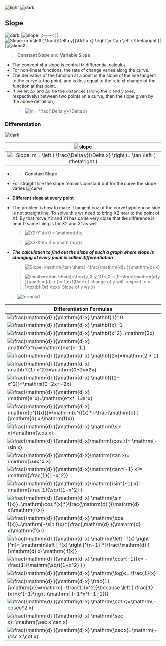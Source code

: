 ![light](https://user-images.githubusercontent.com/12748752/132402912-1a2a215e-de2f-4536-b28e-e75197136af9.png)
![dark](https://user-images.githubusercontent.com/12748752/132402918-976c6cc7-cc94-4267-9513-b3937504eb63.png)

## Slope
![dark](https://user-images.githubusercontent.com/12748752/132402918-976c6cc7-cc94-4267-9513-b3937504eb63.png)
|![slope](https://upload.wikimedia.org/wikipedia/commons/thumb/c/c1/Wiki_slope_in_2d.svg/330px-Wiki_slope_in_2d.svg.png)|
|:-----:|
|<img src="https://latex.codecogs.com/svg.image?Slope:&space;m&space;=&space;\left&space;(&space;\frac{\Delta&space;y}{\Delta&space;x}&space;\right&space;)=&space;\tan&space;\left&space;(&space;&space;\theta\right&space;)" title="Slope: m = \left ( \frac{\Delta y}{\Delta x} \right )= \tan \left ( \theta\right )" />|
|![slope2](https://upload.wikimedia.org/wikipedia/commons/2/2d/Tangent_function_animation.gif)|

> **Constant Slope** and **Variable Slope**

* The concept of a slope is central to differential calculus. 
* For non-linear functions, the rate of change varies along the curve.
*  The derivative of the function at a point is the slope of the line tangent to the curve at the point, and is thus equal to the rate of change of the function at that point.
* If we let Δx and Δy be the distances (along the x and y axes, respectively) between two points on a curve, then the slope given by the above definition,
  > <img src="https://latex.codecogs.com/svg.image?m&space;=&space;\frac{\Delta&space;y}{\Delta&space;x}" title="m = \frac{\Delta y}{\Delta x}" />




### Differentiation 
![dark](https://user-images.githubusercontent.com/12748752/132402918-976c6cc7-cc94-4267-9513-b3937504eb63.png)

|![slope](https://upload.wikimedia.org/wikipedia/commons/thumb/c/c1/Wiki_slope_in_2d.svg/330px-Wiki_slope_in_2d.svg.png)|
|:-----:|
|<img src="https://latex.codecogs.com/svg.image?Slope:&space;m&space;=&space;\left&space;(&space;\frac{\Delta&space;y}{\Delta&space;x}&space;\right&space;)=&space;\tan&space;\left&space;(&space;&space;\theta\right&space;)" title="Slope: m = \left ( \frac{\Delta y}{\Delta x} \right )= \tan \left ( \theta\right )" />|

* > **Constant Slope**

* For straight line the slope remains constant but for the curve the slope varies
![curve](https://user-images.githubusercontent.com/12748752/133707232-b1982112-d383-4662-82ed-9376cf42f0b0.png)
* **Different slope at every point**
* The problem is how to make it tangent coz of the curve hypotenuse side is not straight line, To solve this we need to bring X2 near to the point of X1. By that move Y2 and Y1 has came very close that the difference is near 0 same thing is for  X2 and X1  as well.

  > <img src="https://latex.codecogs.com/svg.image?Y2-Y1\to&space;0&space;=&space;\mathrm{d}y" title="Y2-Y1\to 0 = \mathrm{d}y" />
  
  > <img src="https://latex.codecogs.com/svg.image?X2-X1\to&space;0&space;=&space;\mathrm{d}x" title="X2-X1\to 0 = \mathrm{d}x" />

* _**The calculation to find out the slope of such a graph where slope is changing at every point is called Differentiation**_

  > <img src="https://latex.codecogs.com/svg.image?Slope=\mathrm{\tan&space;\theta}=\frac{\mathrm{d}y&space;}{\mathrm{d}&space;x}" title="Slope=\mathrm{\tan \theta}=\frac{\mathrm{d}y }{\mathrm{d} x}" />

  > <img src="https://latex.codecogs.com/svg.image?&space;\mathrm{\tan&space;\theta}=\frac{y_2-y_1}{x_2-x_1}=\frac{\mathrm{d}y&space;}{\mathrm{d}&space;x&space;}&space;=&space;&space;&space;\text{Rate&space;of&space;change&space;of&space;y&space;with&space;respect&space;to&space;x&space;}\textbf{Or}&space;\text{&space;Slope&space;of&space;y&space;v/s&space;x}" title=" \mathrm{\tan \theta}=\frac{y_2-y_1}{x_2-x_1}=\frac{\mathrm{d}y }{\mathrm{d} x } = \text{Rate of change of y with respect to x }\textbf{Or} \text{ Slope of y v/s x}" />

> ![formula1](https://cdn1.byjus.com/wp-content/uploads/2020/09/Differentiation-formulas.png)

| Differentiation Formulas |
|-----|
|<img src="https://latex.codecogs.com/svg.image?\frac{\mathrm{d}&space;}{\mathrm{d}&space;x}&space;\mathbf{1}=0" title="\frac{\mathrm{d} }{\mathrm{d} x} \mathbf{1}=0" />|
| <img src="https://latex.codecogs.com/svg.image?\frac{\mathrm{d}&space;}{\mathrm{d}&space;x}&space;\mathbf{x}=1" title="\frac{\mathrm{d} }{\mathrm{d} x} \mathbf{x}=1" />|
|<img src="https://latex.codecogs.com/svg.image?\frac{\mathrm{d}&space;}{\mathrm{d}&space;x}&space;\mathbf{x^2}=\mathrm{2x}" title="\frac{\mathrm{d} }{\mathrm{d} x} \mathbf{x^2}=\mathrm{2x}" />|
|<img src="https://latex.codecogs.com/svg.image?\frac{\mathrm{d}&space;}{\mathrm{d}&space;x}&space;\mathbf{x^n}=\mathrm{nx^{n-1}}" title="\frac{\mathrm{d} }{\mathrm{d} x} \mathbf{x^n}=\mathrm{nx^{n-1}}" />|
|<img src="https://latex.codecogs.com/svg.image?\frac{\mathrm{d}&space;}{\mathrm{d}&space;x}&space;\mathbf{2x}=\mathrm{2&space;*&space;1}&space;" title="\frac{\mathrm{d} }{\mathrm{d} x} \mathbf{2x}=\mathrm{2 * 1} " />|
|<img src="https://latex.codecogs.com/svg.image?\frac{\mathrm{d}&space;}{\mathrm{d}&space;x}&space;\mathbf{(1&plus;x^2)}=\mathrm{0&plus;2x=2x}&space;" title="\frac{\mathrm{d} }{\mathrm{d} x} \mathbf{(1+x^2)}=\mathrm{0+2x=2x} " />|
|<img src="https://latex.codecogs.com/svg.image?\frac{\mathrm{d}&space;}{\mathrm{d}&space;x}&space;\mathbf{(1-x^2)}=\mathrm{0-2x=-2x}&space;" title="\frac{\mathrm{d} }{\mathrm{d} x} \mathbf{(1-x^2)}=\mathrm{0-2x=-2x} " />|
|<img src="https://latex.codecogs.com/svg.image?\frac{\mathrm{d}&space;}{\mathrm{d}&space;x}&space;\mathrm{e^x}=\mathrm{e^x*&space;1=e^x}" title="\frac{\mathrm{d} }{\mathrm{d} x} \mathrm{e^x}=\mathrm{e^x* 1=e^x}" />|
|<img src="https://latex.codecogs.com/svg.image?\frac{\mathrm{d}&space;}{\mathrm{d}&space;x}&space;\mathrm{e^{f(x)}}=\mathrm{e^{f(x)*}}\frac{\mathrm{d}&space;}{\mathrm{d}&space;x}\mathrm{f(x)}" title="\frac{\mathrm{d} }{\mathrm{d} x} \mathrm{e^{f(x)}}=\mathrm{e^{f(x)*}}\frac{\mathrm{d} }{\mathrm{d} x}\mathrm{f(x)}" />|
|<img src="https://latex.codecogs.com/svg.image?\frac{\mathrm{d}&space;}{\mathrm{d}&space;x}&space;\mathrm{\sin&space;x}=\mathrm{\cos&space;x}" title="\frac{\mathrm{d} }{\mathrm{d} x} \mathrm{\sin x}=\mathrm{\cos x}" />|
|<img src="https://latex.codecogs.com/svg.image?\frac{\mathrm{d}&space;}{\mathrm{d}&space;x}\mathrm{\cos&space;x}=&space;\mathrm{-\sin&space;x}" title="\frac{\mathrm{d} }{\mathrm{d} x}\mathrm{\cos x}= \mathrm{-\sin x}" />|
|<img src="https://latex.codecogs.com/svg.image?\frac{\mathrm{d}&space;}{\mathrm{d}&space;x}\mathrm{\tan&space;x}=&space;\mathrm{\sec^2&space;x}" title="\frac{\mathrm{d} }{\mathrm{d} x}\mathrm{\tan x}= \mathrm{\sec^2 x}" />|
|<img src="https://latex.codecogs.com/svg.image?\frac{\mathrm{d}&space;}{\mathrm{d}&space;x}\mathrm{\tan^{-1}&space;x}=&space;\mathrm{\frac{1}{1&plus;x^2}}" title="\frac{\mathrm{d} }{\mathrm{d} x}\mathrm{\tan^{-1} x}= \mathrm{\frac{1}{1+x^2}}" />|
|<img src="https://latex.codecogs.com/svg.image?\frac{\mathrm{d}&space;}{\mathrm{d}&space;x}\mathrm{\sin^{-1}&space;x}=&space;\mathrm{\frac{1}{\sqrt{1&plus;x^2}&space;}}" title="\frac{\mathrm{d} }{\mathrm{d} x}\mathrm{\sin^{-1} x}= \mathrm{\frac{1}{\sqrt{1+x^2} }}" />|
|<img src="https://latex.codecogs.com/svg.image?\frac{\mathrm{d}&space;}{\mathrm{d}&space;x}&space;\mathrm{\sin&space;f(x)}=\mathrm{\cos&space;f(x)*}\frac{\mathrm{d}&space;}{\mathrm{d}&space;x}\mathrm{f(x)}" title="\frac{\mathrm{d} }{\mathrm{d} x} \mathrm{\sin f(x)}=\mathrm{\cos f(x)*}\frac{\mathrm{d} }{\mathrm{d} x}\mathrm{f(x)}" />|
|<img src="https://latex.codecogs.com/svg.image?\frac{\mathrm{d}&space;}{\mathrm{d}&space;x}&space;\mathrm{\cos&space;f(x)}=\mathrm{-\sin&space;f(x)*}\frac{\mathrm{d}&space;}{\mathrm{d}&space;x}\mathrm{f(x)}" title="\frac{\mathrm{d} }{\mathrm{d} x} \mathrm{\cos f(x)}=\mathrm{-\sin f(x)*}\frac{\mathrm{d} }{\mathrm{d} x}\mathrm{f(x)}" />|
|<img src="https://latex.codecogs.com/svg.image?\frac{\mathrm{d}&space;}{\mathrm{d}&space;x}&space;\mathrm{\left&space;[&space;f(x)&space;\right&space;]^n}=&space;\mathrm{n\left&space;[&space;f(x)&space;\right&space;]^{n-1}&space;*}\frac{\mathrm{d}&space;}{\mathrm{d}&space;x}&space;\mathrm{&space;&space;f(x)}" title="\frac{\mathrm{d} }{\mathrm{d} x} \mathrm{\left [ f(x) \right ]^n}= \mathrm{n\left [ f(x) \right ]^{n-1} *}\frac{\mathrm{d} }{\mathrm{d} x} \mathrm{ f(x)}" />|
|<img src="https://latex.codecogs.com/svg.image?\frac{\mathrm{d}&space;}{\mathrm{d}&space;x}&space;\mathrm{\cos^{-1}}x=&space;-\frac{1}{\mathrm{\sqrt{1&plus;x^2}&space;}&space;}" title="\frac{\mathrm{d} }{\mathrm{d} x} \mathrm{\cos^{-1}}x= -\frac{1}{\mathrm{\sqrt{1+x^2} } }" />|
|<img src="https://latex.codecogs.com/svg.image?\frac{\mathrm{d}&space;}{\mathrm{d}&space;x}&space;\mathrm{\log}x=&space;\frac{1}{x}&space;" title="\frac{\mathrm{d} }{\mathrm{d} x} \mathrm{\log}x= \frac{1}{x} " />|
|<img src="https://latex.codecogs.com/svg.image?\frac{\mathrm{d}&space;}{\mathrm{d}&space;x}&space;\frac{1}{\mathrm{x}}=\mathrm{-\frac{1}{x^2}}\because&space;&space;\left&space;(&space;\frac{1}{x}=x^{-1}\right&space;)\mathrm{&space;(-1*x^{-1-1})}" title="\frac{\mathrm{d} }{\mathrm{d} x} \frac{1}{\mathrm{x}}=\mathrm{-\frac{1}{x^2}}\because \left ( \frac{1}{x}=x^{-1}\right )\mathrm{ (-1*x^{-1-1})}" />|
|<img src="https://latex.codecogs.com/svg.image?\frac{\mathrm{d}&space;}{\mathrm{d}&space;x}&space;\mathrm{\cot&space;x}=\mathrm{-cosec^2&space;x}&space;" title="\frac{\mathrm{d} }{\mathrm{d} x} \mathrm{\cot x}=\mathrm{-cosec^2 x} " />|
|<img src="https://latex.codecogs.com/svg.image?\frac{\mathrm{d}&space;}{\mathrm{d}&space;x}&space;\mathrm{\sec&space;x}=\mathrm{\sec&space;x&space;&space;\tan&space;x}&space;" title="\frac{\mathrm{d} }{\mathrm{d} x} \mathrm{\sec x}=\mathrm{\sec x \tan x} " />|
|<img src="https://latex.codecogs.com/svg.image?\frac{\mathrm{d}&space;}{\mathrm{d}&space;x}&space;\mathrm{\csc&space;x}=\mathrm{-\csc&space;x&space;\cot&space;x}" title="\frac{\mathrm{d} }{\mathrm{d} x} \mathrm{\csc x}=\mathrm{-\csc x \cot x}" />|
 
